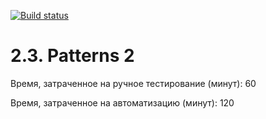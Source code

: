[![Build status](https://ci.appveyor.com/api/projects/status/qo78hv6ljw5jgojg?svg=true)](https://ci.appveyor.com/project/Evgeniy0811/patterns2-java-jf2q5)

# 2.3. Patterns 2
Время, затраченное на ручное тестирование (минут): 60

Время, затраченное на автоматизацию (минут): 120
